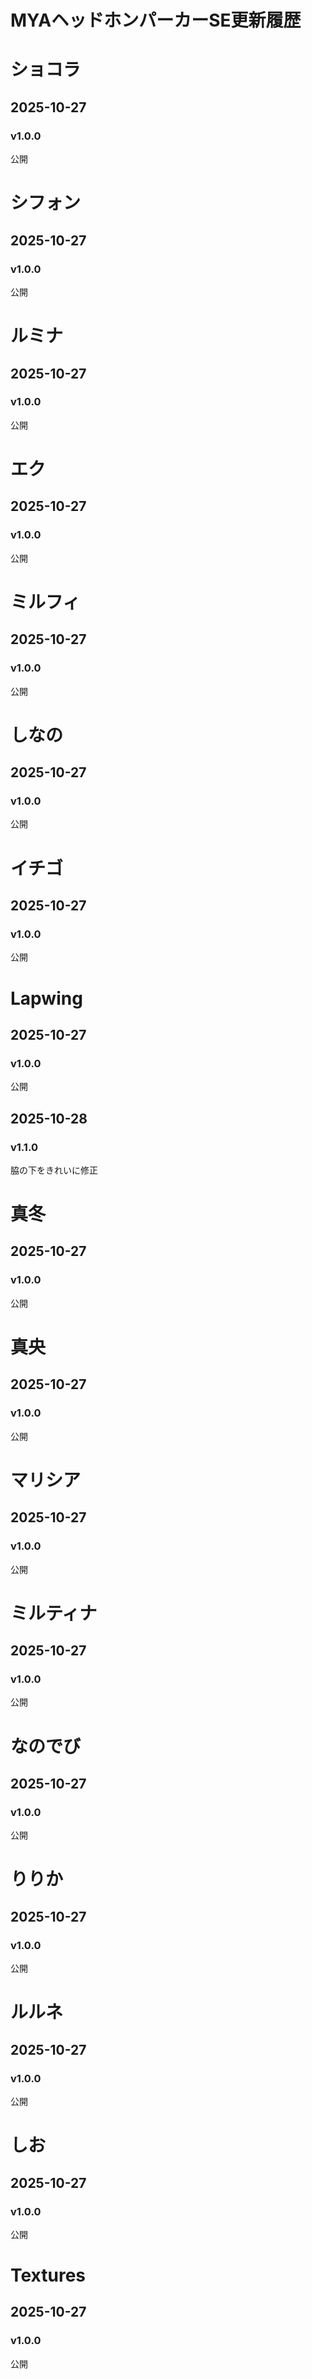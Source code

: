 # MYAヘッドホンパーカーSE更新履歴

# ショコラ  
## 2025-10-27  
### v1.0.0  
公開  

# シフォン  
## 2025-10-27  
### v1.0.0  
公開  

# ルミナ  
## 2025-10-27  
### v1.0.0  
公開  

# エク  
## 2025-10-27  
### v1.0.0  
公開  

# ミルフィ  
## 2025-10-27  
### v1.0.0  
公開  

# しなの  
## 2025-10-27  
### v1.0.0  
公開  

# イチゴ  
## 2025-10-27  
### v1.0.0  
公開  

# Lapwing  
## 2025-10-27  
### v1.0.0  
公開  

## 2025-10-28
### v1.1.0  
脇の下をきれいに修正


# 真冬  
## 2025-10-27  
### v1.0.0  
公開  

# 真央  
## 2025-10-27  
### v1.0.0  
公開  

# マリシア  
## 2025-10-27  
### v1.0.0  
公開  

# ミルティナ  
## 2025-10-27  
### v1.0.0  
公開  

# なのでび  
## 2025-10-27  
### v1.0.0  
公開  

# りりか  
## 2025-10-27  
### v1.0.0  
公開  

# ルルネ  
## 2025-10-27  
### v1.0.0  
公開  

# しお  
## 2025-10-27  
### v1.0.0  
公開  


# Textures 
## 2025-10-27  
### v1.0.0  
公開  

